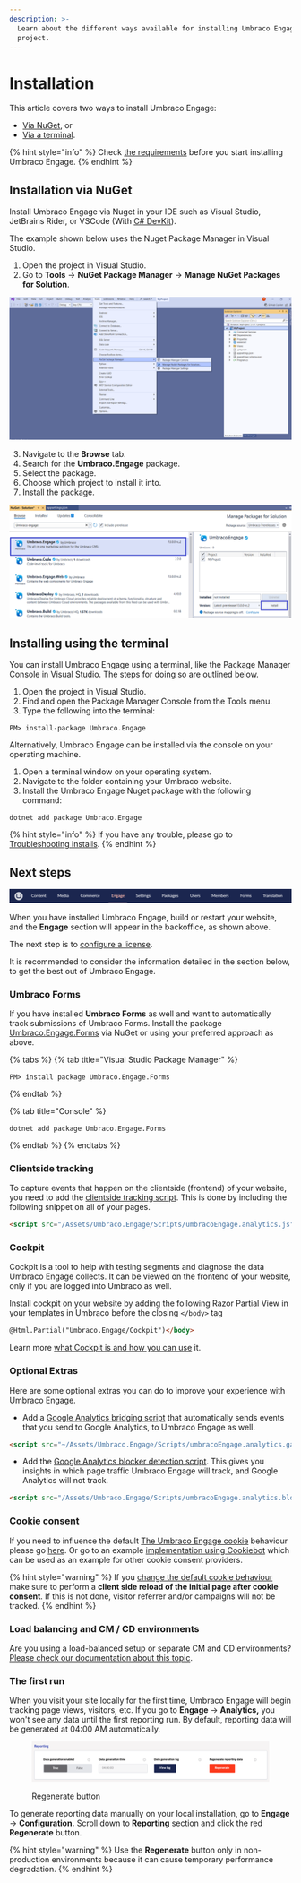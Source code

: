 ```yaml
---
description: >-
  Learn about the different ways available for installing Umbraco Engage on your
  project.
---
```


# Installation

This article covers two ways to install Umbraco Engage:

* [Via NuGet](installation.md#installation-via-nuget), or
* [Via a terminal](installation.md#installing-using-the-terminal).

{% hint style="info" %}
Check [the requirements](../getting-started/for-developers/system-requirements.md) before you start installing Umbraco Engage.
{% endhint %}

## Installation via NuGet

Install Umbraco Engage via Nuget in your IDE such as Visual Studio, JetBrains Rider, or VSCode (With [C# DevKit](https://marketplace.visualstudio.com/items?itemName=ms-dotnettools.csdevkit)).

The example shown below uses the Nuget Package Manager in Visual Studio.

1. Open the project in Visual Studio.
2. Go to **Tools** -> **NuGet Package Manager** -> **Manage NuGet Packages for Solution**.

![NuGet](../.gitbook/assets/NuGet-Package-Manager.png)

3. Navigate to the **Browse** tab.
4. Search for the **Umbraco.Engage** package.
5. Select the package.
6. Choose which project to install it into.
7. Install the package.

![Umbraco Engage Package](../.gitbook/assets/Umbraco-engage-package.png)

## Installing using the terminal

You can install Umbraco Engage using a terminal, like the Package Manager Console in Visual Studio. The steps for doing so are outlined below.

1. Open the project in Visual Studio.
2. Find and open the Package Manager Console from the Tools menu.
3. Type the following into the terminal:

```console
PM> install-package Umbraco.Engage
```

Alternatively, Umbraco Engage can be installed via the console on your operating machine.

1. Open a terminal window on your operating system.
2. Navigate to the folder containing your Umbraco website.
3. Install the Umbraco Engage Nuget package with the following command:

```console
dotnet add package Umbraco.Engage
```

{% hint style="info" %}
If you have any trouble, please go to [Troubleshooting installs](troubleshooting-installs.md).
{% endhint %}

## Next steps

![Engage section in the Umbraco Backoffice.](<../.gitbook/assets/image (4) (1).png>)

When you have installed Umbraco Engage, build or restart your website, and the **Engage** section will appear in the backoffice, as shown above.

The next step is to [configure a license](licensing.md).

It is recommended to consider the information detailed in the section below, to get the best out of Umbraco Engage.

### Umbraco Forms

If you have installed **Umbraco Forms** as well and want to automatically track submissions of Umbraco Forms. Install the package [Umbraco.Engage.Forms](https://www.nuget.org/packages/Umbraco.Engage.Forms) via NuGet or using your preferred approach as above.

{% tabs %}
{% tab title="Visual Studio Package Manager" %}
```
PM> install package Umbraco.Engage.Forms
```
{% endtab %}

{% tab title="Console" %}
```console
dotnet add package Umbraco.Engage.Forms
```
{% endtab %}
{% endtabs %}

### Clientside tracking

To capture events that happen on the clientside (frontend) of your website, you need to add the [clientside tracking script](../developers/analytics/client-side-events-and-additional-javascript-files/additional-measurements-with-the-analytics-scripts.md). This is done by including the following snippet on all of your pages.

```html
<script src="/Assets/Umbraco.Engage/Scripts/umbracoEngage.analytics.js"></script>
```

### Cockpit

Cockpit is a tool to help with testing segments and diagnose the data Umbraco Engage collects. It can be viewed on the frontend of your website, only if you are logged into Umbraco as well.

Install cockpit on your website by adding the following Razor Partial View in your templates in Umbraco before the closing `</body>` tag

```html
@Html.Partial("Umbraco.Engage/Cockpit")</body>
```

Learn more [what Cockpit is and how you can use](../getting-started/for-marketers-and-editors/cockpit.md) it.

### Optional Extras

Here are some optional extras you can do to improve your experience with Umbraco Engage.

* Add a [Google Analytics bridging script](../developers/analytics/client-side-events-and-additional-javascript-files/bridging-library-for-google-analytics.md) that automatically sends events that you send to Google Analytics, to Umbraco Engage as well.

```html
<script src="~/Assets/Umbraco.Engage/Scripts/umbracoEngage.analytics.ga4-bridge.min.js"></script>
```

* Add the [Google Analytics blocker detection script](../developers/analytics/client-side-events-and-additional-javascript-files/google-analytics-blocker-detection.md). This gives you insights in which page traffic Umbraco Engage will track, and Google Analytics will not track.

```html
<script src="/Assets/Umbraco.Engage/Scripts/umbracoEngage.analytics.blockerdetection.js"></script>
```

### Cookie consent

If you need to influence the default [The Umbraco Engage cookie](../marketers-and-editors/introduction/the-umbraco-engage-cookie.md) behaviour please go [here](../security-and-privacy/gdpr/). Or go to an example [implementation using Cookiebot](../security-and-privacy/gdpr/how-to-become-gdpr-compliant-using-cookiebot.md) which can be used as an example for other cookie consent providers.

{% hint style="warning" %}
If you [change the default cookie behaviour](../developers/introduction/the-umbraco-engage-cookie/) make sure to perform a **client side reload of the initial page after cookie consent**. If this is not done, visitor referrer and/or campaigns will not be tracked.
{% endhint %}

### Load balancing and CM / CD environments

Are you using a load-balanced setup or separate CM and CD environments? [Please check our documentation about this topic](../getting-started/for-developers/loadbalancing-and-cm-cd-environments.md).

### The first run

When you visit your site locally for the first time, Umbraco Engage will begin tracking page views, visitors, etc. If you go to **Engage** -> **Analytics,** you won't see any data until the first reporting run. By default, reporting data will  be generated at 04:00 AM automatically.&#x20;

<figure><img src="../.gitbook/assets/Umbraco-Engage-Regenerate-data.png" alt=""><figcaption><p>Regenerate button</p></figcaption></figure>

To generate reporting data manually on your local installation, go to **Engage** -> **Configuration.** Scroll down to **Reporting** section and click the red **Regenerate** button.

{% hint style="warning" %}
Use the **Regenerate** button only in non-production environments because it can cause temporary performance degradation.
{% endhint %}
